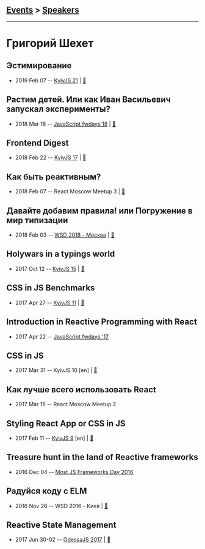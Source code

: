 ## [Events](../README.md) > [Speakers](../speakers.md)
---

# Григорий Шехет

## Эстимирование
- 2019 Feb 07 -- [KyivJS 21](https://www.youtube.com/watch?v=xu7cBk-STx4)  | [:notebook:](https://drive.google.com/file/d/1F-5hei901Z8m26F53gigWlkbjTdgejP7/view)  
## Растим детей. Или как Иван Васильевич запускал эксперименты?
- 2018 Mar 18 -- [JavaScript fwdays&#39;18](https://youtu.be/7cnBuA0LAGg)  | [:notebook:](https://www.slideshare.net/fwdays/ss-91307851)  
## Frontend Digest
- 2018 Feb 22 -- [KyivJS 17](https://youtu.be/1DsYgEPTUrA)  | [:notebook:](https://drive.google.com/file/d/1AwvzL4mLHycn9zYaFNRTJ98UY79L3cAM/view)  
## Как быть реактивным?
- 2018 Feb 07 -- React Moscow Meetup 3  | [:notebook:](https://yadi.sk/i/eHEqj5oL3SDRqZ)  
## Давайте добавим правила! или Погружение в мир типизации
- 2018 Feb 03 -- [WSD 2018 - Москва](https://www.youtube.com/watch?v=lOo5zB-m6EU)  | [:notebook:](https://wsd.events/2018/02/03/pres/type-dive.pdf)  
## Holywars in a typings world
- 2017 Oct 12 -- [KyivJS 15](https://www.youtube.com/watch?v=rv-5FtJxNic)  | [:notebook:](https://drive.google.com/file/d/0B4xFRFS363tpZXJRX2V4Z25WaTQ/view)  
## CSS in JS Benchmarks
- 2017 Apr 27 -- [KyivJS 11](https://www.youtube.com/watch?v=m9k2Kkg82do)  | [:notebook:](https://drive.google.com/file/d/0B4xFRFS363tpeGNpYUhaVjRfNzQ/view)  
## Introduction in Reactive Programming with React
- 2017 Apr 22 -- [JavaScript fwdays &#39;17](https://frameworksdays.com/event/js-frameworks-day-2017/review/introduction-in-reactive-programming)    
## CSS in JS
- 2017 Mar 31 -- KyivJS 10 [en] | [:notebook:](https://goo.gl/zsLCM6)  
## Как лучше всего использовать React
- 2017 Mar 15 -- React Moscow Meetup 2    
## Styling React App or CSS in JS
- 2017 Feb 11 -- [KyivJS 9](https://www.youtube.com/watch?v=qqWHPEkfmrc) [en] | [:notebook:](https://drive.google.com/file/d/0B65dEGRmB3ViWmZJem9DQi1BblE/view)  
## Treasure hunt in the land of Reactive frameworks
- 2016 Dec 04 -- [Most JS Frameworks Day 2016](https://frameworksdays.com/event/most-js-fwdays-2016/review/reactive-frameworks)    
## Радуйся коду с ELM
- 2016 Nov 26 -- WSD 2016 - Киев  | [:notebook:](https://wsd.events/2016/11/26/pres/enjoy-elm.pdf)  
## Reactive State Management
- 2017 Jun 30-02 -- [OdessaJS 2017](https://www.youtube.com/watch?v=ALoiGs5NeSs)  | [:notebook:](https://www.slideshare.net/OdessaJSConf/gregory-shehet-reactive-state-managment)  
